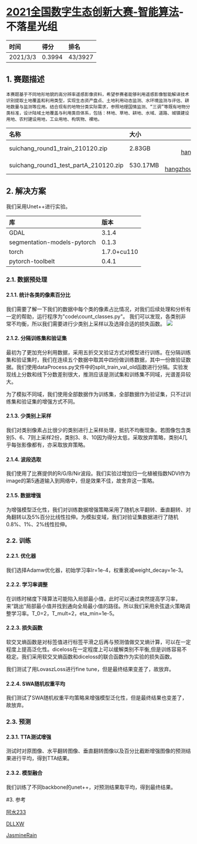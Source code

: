 # [2021全国数字生态创新大赛-智能算法](https://tianchi.aliyun.com/competition/entrance/531860/introduction)-不落星光组

| 时间 | 得分 | 排名 |
| :-----| :----- | :----- |
| 2021/3/3 | 0.3994 | 43/3927 |


## 1. 赛题描述
    本赛题基于不同地形地貌的高分辨率遥感影像资料，希望参赛者能够利用遥感影像智能解译技术识别提取土地覆盖和利用类型，实现生态资产盘点、土地利用动态监测、水环境监测与评估、耕地数量与监测等应用。结合现有的地物分类实际需求，参照地理国情监测、“三调”等既有地物分类标准，设计陆域土地覆盖与利用类目体系，包括：林地、草地、耕地、水域、道路、城镇建设用地、农村建设用地，工业用地、构筑物、裸地。
| 名称                    | 大小     |                                                         Link | md5                    |
| :---------------------- | :------- | -----------------------------------------------------------: |:---------------------- |
| suichang_round1_train_210120.zip         | 2.83GB | https://tianchi-competition.oss-cn-hangzhou.aliyuncs.com/531860/suichang_round1_train_210120.zip | 384ffa280672b04726e9ef00ced0e273     |
| suichang_round1_test_partA_210120.zip         | 530.17MB | https://tianchi-competition.oss-cn-hangzhou.aliyuncs.com/531860/suichang_round1_test_partA_210120.zip | 155394c28002f77fe9ba13ccbe19167a     |
## 2. 解决方案
我们采用Unet++进行实验。

| 库 | 版本 |
| :-----| :----- |
| GDAL | 3.1.4 |
| segmentation-models-pytorch | 0.1.3 |
| torch | 1.7.0+cu110 |
| pytorch-toolbelt | 0.4.1 

### 2.1. 数据预处理
#### 2.1.1. 统计各类的像素百分比
我们需要了解一下我们的数据中每个类的像素占比情况，对我们后续处理和分析有一定的帮助，运行程序为"code\count_classes.py"。
我们可以发现，各类别非常不均衡，所以我们需要进行少类别上采样以及选择合适的损失函数。
![](https://github.com/WangZhenqing-RS/2021Tianchi_RS/blob/main/code/%E5%9C%B0%E7%89%A9%E8%A6%81%E7%B4%A0%E7%B1%BB%E5%88%AB%E5%83%8F%E7%B4%A0%E6%95%B0%E7%9B%AE%E5%9B%BE.png)
#### 2.1.2. 分隔训练集和验证集
最初为了更加充分利用数据，采用五折交叉验证方式对模型进行训练。在分隔训练集和验证集时，我们在连续五个数据中取其中四份做训练数据，其中一份做验证数据。我们使用dataProcess.py文件中的split_train_val_old函数进行分隔。实验发现线上分数和线下分数差别很大，推测应该是测试集和训练集不同域，光谱差异较大。

为了模拟不同域，我们使用全部数据作为训练集，全部数据作为验证集，只不过训练集和验证集的增强方式不同。
#### 2.1.3. 少类别上采样
我们对类别像素占比很少的类别进行上采样处理，抵抗不均衡现象。若图像包含类别5、6、7则上采样2份，类别3、8、10因为得分太低，采取放弃策略，类别4几乎每张影像都有，亦采取放弃策略。
#### 2.1.4. 波段选取
我们使用了比赛提供的R/G/B/Nir波段。我们实验过增加归一化植被指数NDVI作为image的第5通道输入到网络中，但是效果不佳，故舍弃这一策略。
#### 2.1.5. 数据增强
为增强模型泛化性，我们对训练数据增强策略采用了随机水平翻转、垂直翻转、对角翻转以及5%百分比线性拉伸。为模拟变域，我们对验证集数据进行了随机0.8%、1%、2%线性拉伸。
### 2.2. 训练
#### 2.2.1. 优化器
我们选择Adamw优化器，初始学习率lr=1e-4，权重衰减weight_decay=1e-3。
#### 2.2.2. 学习率调整
在训练时梯度下降算法可能陷入局部最小值，此时可以通过突然提高学习率，来“跳出”局部最小值并找到通向全局最小值的路径。所以我们采用余弦退火策略调整学习率。T_0=2，T_mult=2，eta_min=1e-5。
#### 2.2.3. 损失函数
软交叉熵函数是对标签值进行标签平滑之后再与预测值做交叉熵计算，可以在一定程度上提高泛化性。diceloss在一定程度上可以缓解类别不平衡,但是训练容易不稳定。我们采用软交叉熵函数和diceloss的联合函数作为实验的损失函数。

我们测试了用LovaszLoss进行fine tune，但是最终结果变差了，故放弃。
#### 2.2.4. SWA随机权重平均
我们测试了SWA随机权重平均策略来增强模型泛化性，但是最终结果也变差了，故放弃。
### 2.3. 预测
#### 2.3.1. TTA测试增强
测试时对原图像、水平翻转图像、垂直翻转图像以及百分比截断增强图像的预测结果进行平均，得到TTA结果。
#### 2.3.2. 模型融合
我们训练了不同backbone的unet++，对预测结果取平均，得到最终结果。

#3. 参考

[阿水233](https://tianchi.aliyun.com/notebook-ai/detail?spm=5176.12586969.1002.3.6cc26423Zxyf0s&postId=169396)

[DLLXW](https://github.com/DLLXW/data-science-competition/tree/main/%E5%A4%A9%E6%B1%A0)

[JasmineRain](https://github.com/JasmineRain/NAIC_AI-RS/tree/ec70861e2a7f3ba18b3cc8bad592e746145088c9)
